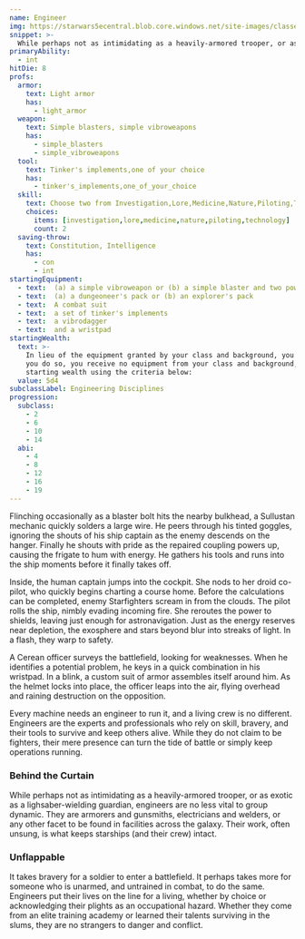 ```yaml
---
name: Engineer
img: https://starwars5ecentral.blob.core.windows.net/site-images/classes/engineer_01.png
snippet: >-
  While perhaps not as intimidating as a heavily-armored trooper, or as exotic as a lighsaber-wielding guardian, engineers are no less vital to group dynamic
primaryAbility:
  - int
hitDie: 8
profs:
  armor:
    text: Light armor
    has:
      - light_armor
  weapon:
    text: Simple blasters, simple vibroweapons
    has:
      - simple_blasters
      - simple_vibroweapons
  tool:
    text: Tinker's implements,one of your choice
    has:
      - tinker's_implements,one_of_your_choice
  skill:
    text: Choose two from Investigation,Lore,Medicine,Nature,Piloting,Technology
    choices:
      items: [investigation,lore,medicine,nature,piloting,technology]
      count: 2
  saving-throw:
    text: Constitution, Intelligence
    has:
      - con
      - int
startingEquipment:
  - text:  (a) a simple vibroweapon or (b) a simple blaster and two power cells
  - text:  (a) a dungeoneer's pack or (b) an explorer's pack
  - text:  A combat suit
  - text:  a set of tinker's implements
  - text:  a vibrodagger
  - text:  and a wristpad
startingWealth:
  text: >-
    In lieu of the equipment granted by your class and background, you can elect to purchase your starting gear. If
    you do so, you receive no equipment from your class and background, and instead roll for your
    starting wealth using the criteria below:
  value: 5d4
subclassLabel: Engineering Disciplines
progression:
  subclass:
    - 2
    - 6
    - 10
    - 14
  abi:
    - 4
    - 8
    - 12
    - 16
    - 19
---
```

Flinching occasionally as a blaster bolt hits the nearby bulkhead, a Sullustan mechanic quickly solders a large wire. He peers through his tinted goggles, ignoring the shouts of his ship captain as the enemy descends on the hanger. Finally he shouts with pride as the repaired coupling powers up, causing the frigate to hum with energy. He gathers his tools and runs into the ship moments before it finally takes off. 

Inside, the human captain jumps into the cockpit. She nods to her droid co-pilot, who quickly begins charting a course home. Before the calculations can be completed, enemy Starfighters scream in from the clouds. The pilot rolls the ship, nimbly evading incoming fire. She reroutes the power to shields, leaving just enough for astronavigation. Just as the energy reserves near depletion, the exosphere and stars beyond blur into streaks of light. In a flash, they warp to safety. 

A Cerean officer surveys the battlefield, looking for weaknesses. When he identifies a potential problem, he keys in a quick combination in his wristpad. In a blink, a custom suit of armor assembles itself around him. As the helmet locks into place, the officer leaps into the air, flying overhead and raining destruction on the opposition.

Every machine needs an engineer to run it, and a living crew is no different. Engineers are the experts and professionals who rely on skill, bravery, and their tools to survive and keep others alive. While they do not claim to be fighters, their mere presence can turn the tide of battle or simply keep operations running.

### Behind the Curtain
While perhaps not as intimidating as a heavily-armored trooper, or as exotic as a lighsaber-wielding guardian, engineers are no less vital to group dynamic. They are armorers and gunsmiths, electricians and welders, or any other facet to be found in facilities across the galaxy. Their work, often unsung, is what keeps starships (and their crew) intact.

### Unflappable
It takes bravery for a soldier to enter a battlefield. It perhaps takes more for someone who is unarmed, and untrained in combat, to do the same. Engineers put their lives on the line for a living, whether by choice or acknowledging their plights as an occupational hazard. Whether they come from an elite training academy or learned their talents surviving in the slums, they are no strangers to danger and conflict.
